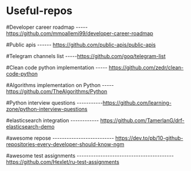 # Useful-repos
#Developer career roadmap ----- https://github.com/mmoallemi99/developer-career-roadmap

#Public apis ------ https://github.com/public-apis/public-apis

#Telegram channels list -----https://github.com/goq/telegram-list

#Clean code python implementation ----- https://github.com/zedr/clean-code-python

#Algorithms implementation on Python  -----https://github.com/TheAlgorithms/Python

#Python interview questions -----------https://github.com/learning-zone/python-interview-questions

#elasticsearch integration ------------ https://github.com/TamerlanG/drf-elasticsearch-demo

#awesome repose  -------------------------- https://dev.to/pb/10-github-repositories-every-developer-should-know-ngm

#awesome test assignments  ----------------------------------------- https://github.com/Hexlet/ru-test-assignments
